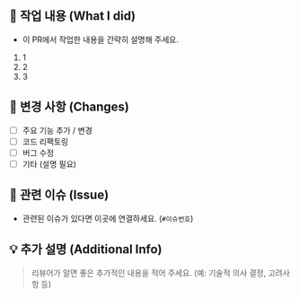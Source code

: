 ## 🎯 작업 내용 (What I did)
- 이 PR에서 작업한 내용을 간략히 설명해 주세요.
1. 1
2. 2
3. 3
 
## 📌 변경 사항 (Changes)
- [ ] 주요 기능 추가 / 변경
- [ ] 코드 리팩토링
- [ ] 버그 수정
- [ ] 기타 (설명 필요)

## 📂 관련 이슈 (Issue)
- 관련된 이슈가 있다면 이곳에 연결하세요. (`#이슈번호`)

## 💡 추가 설명 (Additional Info)
> 리뷰어가 알면 좋은 추가적인 내용을 적어 주세요. (예: 기술적 의사 결정, 고려사항 등)
